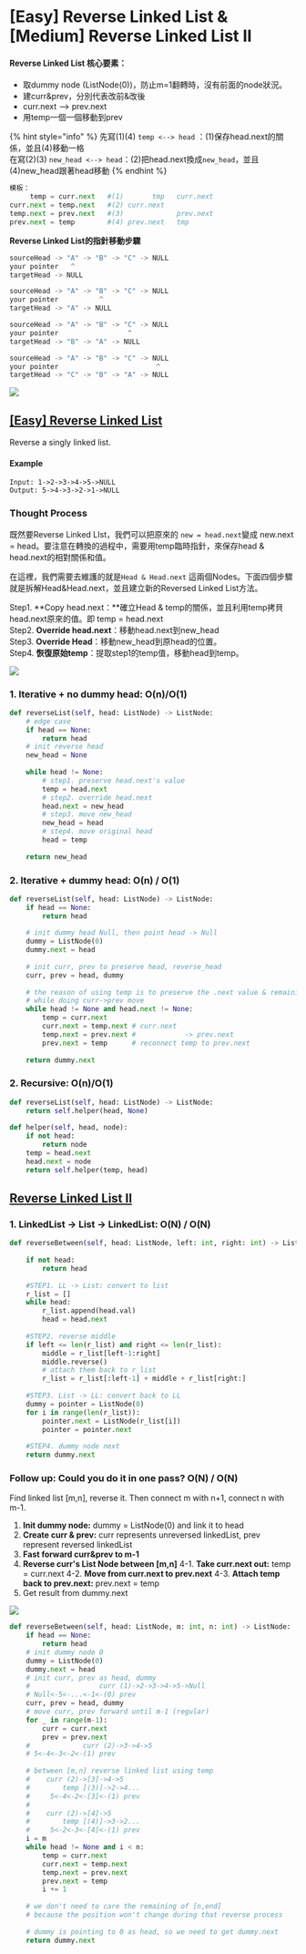 # \[Easy\] Reverse Linked List & \[Medium\] Reverse Linked List II

#### Reverse Linked List 核心要素：

* 取dummy node \(ListNode\(0\)\)，防止m=1翻轉時，沒有前面的node狀況。
* 建curr&prev，分別代表改前&改後
* curr.next --&gt; prev.next
* 用temp一個一個移動到prev

{% hint style="info" %}
先寫\(1\)\(4\) `temp <--> head`       ：\(1\)保存head.next的關係，並且\(4\)移動一格  
在寫\(2\)\(3\) `new_head <--> head`：\(2\)把head.next換成`new_head`，並且\(4\)new\_head跟著head移動
{% endhint %}

```python
模板：
     temp = curr.next   #(1)       tmp   curr.next
curr.next = temp.next   #(2) curr.next
temp.next = prev.next   #(3)             prev.next
prev.next = temp        #(4) prev.next   tmp
```

**Reverse Linked List的指針移動步驟**

```python
sourceHead -> "A" -> "B" -> "C" -> NULL
your pointer   ^
targetHead -> NULL

sourceHead -> "A" -> "B" -> "C" -> NULL
your pointer          ^
targetHead -> "A" -> NULL

sourceHead -> "A" -> "B" -> "C" -> NULL
your pointer                 ^
targetHead -> "B" -> "A" -> NULL

sourceHead -> "A" -> "B" -> "C" -> NULL
your pointer                        ^
targetHead -> "C" -> "B" -> "A" -> NULL
```

![](../../.gitbook/assets/reversedlinkedlist.jpg)

## [\[Easy\] Reverse Linked List](https://leetcode.com/problems/reverse-linked-list/)

Reverse a singly linked list.

#### Example

```text
Input: 1->2->3->4->5->NULL
Output: 5->4->3->2->1->NULL
```

### Thought Process

既然要Reverse Linked LIst，我們可以把原來的 `new = head.next`變成 new.next = head。要注意在轉換的過程中，需要用temp臨時指針，來保存head & head.next的相對關係和值。

在這裡，我們需要去維護的就是`Head & Head.next` 這兩個Nodes。下面四個步驟就是拆解Head&Head.next，並且建立新的Reversed Linked List方法。

Step1. **Copy head.next：**確立Head & temp的關係，並且利用temp拷貝head.next原來的值。即 temp = head.next  
Step2. **Override head.next**：移動head.next到new\_head  
Step3. **Override Head**：移動new\_head到原head的位置。  
Step4. **恢復原始temp**：提取step1的temp值，移動head到temp。 

![](../../.gitbook/assets/reverselinkedlist.jpg)

### 1. Iterative + no dummy head: O\(n\)/O\(1\)

```python
def reverseList(self, head: ListNode) -> ListNode:
    # edge case
    if head == None:
        return head
    # init reverse head
    new_head = None
    
    while head != None:
        # step1. preserve head.next's value
        temp = head.next
        # step2. override head.next
        head.next = new_head
        # step3. move new_head
        new_head = head
        # step4. move original head
        head = temp
    
    return new_head
```

### 2. Iterative + dummy head: O\(n\) / O\(1\)

```python
def reverseList(self, head: ListNode) -> ListNode:
    if head == None:
        return head
    
    # init dummy head Null, then point head -> Null
    dummy = ListNode(0)
    dummy.next = head
    
    # init curr, prev to preserve head, reverse_head
    curr, prev = head, dummy
    
    # the reason of using temp is to preserve the .next value & remaining pieces
    # while doing curr->prev move 
    while head != None and head.next != None:
        temp = curr.next
        curr.next = temp.next # curr.next
        temp.next = prev.next #            -> prev.next
        prev.next = temp      # reconnect temp to prev.next
    
    return dummy.next
```

### 2. Recursive: O\(n\)/O\(1\)

```python
def reverseList(self, head: ListNode) -> ListNode:
    return self.helper(head, None)
    
def helper(self, head, node):
    if not head:
        return node
    temp = head.next
    head.next = node
    return self.helper(temp, head)
```

## [Reverse Linked List II](https://leetcode.com/problems/reverse-linked-list-ii/) 

### 1. LinkedList -&gt; List -&gt; LinkedList: O\(N\) / O\(N\)

```python
def reverseBetween(self, head: ListNode, left: int, right: int) -> ListNode:
    
    if not head:
        return head
    
    #STEP1. LL -> List: convert to list
    r_list = []
    while head:
        r_list.append(head.val)
        head = head.next
    
    #STEP2. reverse middle
    if left <= len(r_list) and right <= len(r_list): 
        middle = r_list[left-1:right]
        middle.reverse()
        # attach them back to r_list
        r_list = r_list[:left-1] + middle + r_list[right:]      
            
    #STEP3. List -> LL: convert back to LL
    dummy = pointer = ListNode(0)
    for i in range(len(r_list)):
        pointer.next = ListNode(r_list[i])
        pointer = pointer.next
    
    #STEP4. dummy node next
    return dummy.next
```

### **Follow up:** Could you do it in one pass?    O\(N\) / O\(N\)

Find linked list \[m,n\], reverse it. Then connect m with n+1, connect n with m-1.

1. **Init dummy node:** dummy = ListNode\(0\) and link it to head
2. **Create curr & prev:** curr represents unreversed linkedList, prev represent reversed linkedList
3. **Fast forward curr&prev to m-1**
4. **Reverse curr's List Node between \[m,n\]** 4-1. **Take curr.next out:** temp = curr.next 4-2. **Move from curr.next to prev.next** 4-3. **Attach temp back to prev.next:** prev.next = temp
5. Get result from dummy.next

![](../../.gitbook/assets/reverselinkedlist_ii.jpg)

```python
def reverseBetween(self, head: ListNode, m: int, n: int) -> ListNode:
    if head == None:
        return head
    # init dummy node 0
    dummy = ListNode(0)
    dummy.next = head
    # init curr, prev as head, dummy
    #                 curr (1)->2->3->4->5->Null
    # Null<-5<-...<-1<-(0) prev
    curr, prev = head, dummy
    # move curr, prev forward until m-1 (regular)
    for _ in range(m-1):
        curr = curr.next
        prev = prev.next
    #             curr (2)->3->4->5
    # 5<-4<-3<-2<-(1) prev
    
    # between [m,n] reverse linked list using temp
    #    curr (2)->[3]->4->5
    #        temp [(3)]->2->4...
    #     5<-4<-2<-[3]<-(1) prev  
    #
    #    curr (2)->[4]->5
    #        temp [(4)]->3->2...
    #     5<-2<-3<-[4]<-(1) prev
    i = m
    while head != None and i < n:
        temp = curr.next
        curr.next = temp.next
        temp.next = prev.next
        prev.next = temp
        i += 1
    
    # we don't need to care the remaining of [n,end] 
    # because the position won't change during that reverse process
    
    # dummy is pointing to 0 as head, so we need to get dummy.next
    return dummy.next
    
```

